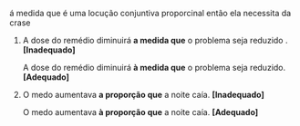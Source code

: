 
á medida que é uma locução conjuntiva proporcinal então ela necessita da crase
1. A dose do remédio diminuirá **a medida que** o problema seja reduzido . **[Inadequado]**
    
    A dose do remédio diminuirá **à medida que** o problema seja reduzido. **[Adequado]**
    
2. O medo aumentava **a proporção que** a noite caía. **[Inadequado]**
    
    O medo aumentava **à proporção que** a noite caía. **[Adequado]**